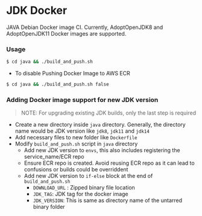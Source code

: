 # JDK Docker

JAVA Debian Docker image CI. Currently, AdoptOpenJDK8 and AdoptOpenJDK11 Docker images are supported.

### Usage

```bash
$ cd java && ./build_and_push.sh
```

* To disable Pushing Docker Image to AWS ECR
```bash
$ cd java && ./build_and_push.sh false
```

### Adding Docker image support for new JDK version

> NOTE: For upgrading existing JDK builds, only the last step is required

* Create a new directory inside `java` directory. Generally, the directory name would be JDK version like `jdk8`, `jdk11` and `jdk14`
* Add necessary files to new folder like `Dockerfile`
* Modify `build_and_push.sh` script in `java` directory
   * Add new JDK version to `envs`, this also includes registering the service_name/ECR repo
   * Ensure ECR repo is created. Avoid reusing ECR repo as it can lead to confusions or builds could be overriddent
   * Add new JDK version to `if-else` block at the end of `build_and_push.sh`
       * `DOWNLOAD_URL` : Zipped binary file location
       * `JDK_TAG`: JDK tag for the docker image
       * `JDK_VERSION`: This is same as directory name of the untarred binary folder
